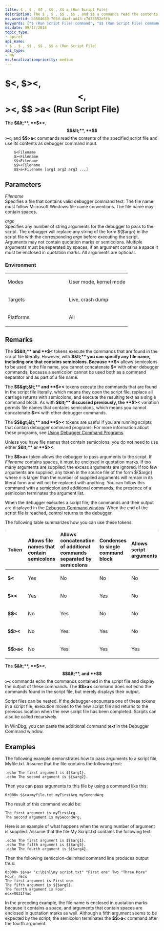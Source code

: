 ```yaml
---
title: $ , $ , $$ , $$ , $$ a (Run Script File)
description: The $ , $ , $$ , $$ , and $$ a commands read the contents of the specified script file and use its contents as debugger command input.
ms.assetid: b3584680-765d-4aaf-ad43-c7d73552e5fb
keywords: ["$ (Run Script File) command", "$$ (Run Script File) command", "$$ (Run Script File) command", "Run Script File ($ ) command", "Run Script File ($ ) command", "Run Script File ($$ ) command", "Run Script File ($$ ) comm", "$ , $ , $$ , $$ , $$ a (Run Script File) Windows Debugging"]
ms.date: 09/17/2018
topic_type:
- apiref
api_name:
- $ , $ , $$ , $$ , $$ a (Run Script File)
api_type:
- NA
ms.localizationpriority: medium
---
```


# $<, $><, $$<, $$><, $$ >a< (Run Script File)


The **$&lt;**, **$&gt;&lt;**, **$$&lt;**, **$$&gt;&lt;**, and **$$&gt;a&lt;** commands read the contents of the specified script file and use its contents as debugger command input.

```dbgcmd
    $<Filename 
    $><Filename 
    $$<Filename 
    $$><Filename 
    $$>a<Filename [arg1 arg2 arg3 ...] 
```

## <span id="ddk_cmd_run_script_file_dbg"></span><span id="DDK_CMD_RUN_SCRIPT_FILE_DBG"></span>Parameters


<span id="_______Filename______"></span><span id="_______filename______"></span><span id="_______FILENAME______"></span> *Filename*   
Specifies a file that contains valid debugger command text. The file name must follow Microsoft Windows file name conventions. The file name may contain spaces.

<span id="_______argn______"></span><span id="_______ARGN______"></span> *argn*   
Specifies any number of string arguments for the debugger to pass to the script. The debugger will replace any string of the form ${$arg*n*} in the script file with the corresponding *argn* before executing the script. Arguments may not contain quotation marks or semicolons. Multiple arguments must be separated by spaces; if an argument contains a space it must be enclosed in quotation marks. All arguments are optional.

### <span id="Environment"></span><span id="environment"></span><span id="ENVIRONMENT"></span>Environment

<table>
<colgroup>
<col width="50%" />
<col width="50%" />
</colgroup>
<tbody>
<tr class="odd">
<td align="left"><p>Modes</p></td>
<td align="left"><p>User mode, kernel mode</p></td>
</tr>
<tr class="even">
<td align="left"><p>Targets</p></td>
<td align="left"><p>Live, crash dump</p></td>
</tr>
<tr class="odd">
<td align="left"><p>Platforms</p></td>
<td align="left"><p>All</p></td>
</tr>
</tbody>
</table>

 

Remarks
-------

The **$$&lt;** and **$&lt;** tokens execute the commands that are found in the script file literally. However, with **$&lt;** you can specify any file name, including one that contains semicolons. Because **$&lt;** allows semicolons to be used in the file name, you cannot concatenate **$&lt;** with other debugger commands, because a semicolon cannot be used both as a command separator and as part of a file name.

The **$$&gt;&lt;** and **$&gt;&lt;** tokens execute the commands that are found in the script file literally, which means they open the script file, replace all carriage returns with semicolons, and execute the resulting text as a single command block. As with **$&lt;** discussed previously, the **$&gt;&lt;** variation permits file names that contains semicolons, which means you cannot concatenate **$&gt;&lt;** with other debugger commands.

The **$$&gt;&lt;** and **$&gt;&lt;** tokens are useful if you are running scripts that contain debugger command programs. For more information about these programs, see [Using Debugger Command Programs](using-debugger-command-programs.md).

Unless you have file names that contain semicolons, you do not need to use either **$&lt;** or **$&gt;&lt;**.

The **$$&gt;a&lt;** token allows the debugger to pass arguments to the script. If *Filename* contains spaces, it must be enclosed in quotation marks. If too many arguments are supplied, the excess arguments are ignored. If too few arguments are supplied, any token in the source file of the form ${$arg*n*} where *n* is larger than the number of supplied arguments will remain in its literal form and will not be replaced with anything. You can follow this command with a semicolon and additional commands; the presence of a semicolon terminates the argument list.

When the debugger executes a script file, the commands and their output are displayed in the [Debugger Command window](debugger-command-window.md). When the end of the script file is reached, control returns to the debugger.

The following table summarizes how you can use these tokens.

<table>
<colgroup>
<col width="20%" />
<col width="20%" />
<col width="20%" />
<col width="20%" />
<col width="20%" />
</colgroup>
<thead>
<tr class="header">
<th align="left">Token</th>
<th align="left">Allows file names that contain semicolons</th>
<th align="left">Allows concatenation of additional commands separated by semicolons</th>
<th align="left">Condenses to single command block</th>
<th align="left">Allows script arguments</th>
</tr>
</thead>
<tbody>
<tr class="odd">
<td align="left"><p><strong>$&lt;</strong></p></td>
<td align="left"><p>Yes</p></td>
<td align="left"><p>No</p></td>
<td align="left"><p>No</p></td>
<td align="left"><p>No</p></td>
</tr>
<tr class="even">
<td align="left"><p><strong>$&gt;&lt;</strong></p></td>
<td align="left"><p>Yes</p></td>
<td align="left"><p>No</p></td>
<td align="left"><p>Yes</p></td>
<td align="left"><p>No</p></td>
</tr>
<tr class="odd">
<td align="left"><p><strong>$$&lt;</strong></p></td>
<td align="left"><p>No</p></td>
<td align="left"><p>Yes</p></td>
<td align="left"><p>No</p></td>
<td align="left"><p>No</p></td>
</tr>
<tr class="even">
<td align="left"><p><strong>$$&gt;&lt;</strong></p></td>
<td align="left"><p>No</p></td>
<td align="left"><p>Yes</p></td>
<td align="left"><p>Yes</p></td>
<td align="left"><p>No</p></td>
</tr>
<tr class="odd">
<td align="left"><p><strong>$$&gt;a&lt;</strong></p></td>
<td align="left"><p>No</p></td>
<td align="left"><p>Yes</p></td>
<td align="left"><p>Yes</p></td>
<td align="left"><p>Yes</p></td>
</tr>
</tbody>
</table>

 

The **$&lt;**, **$&gt;&lt;**, **$$&lt;**, and **$$&gt;&lt;** commands echo the commands contained in the script file and display the output of these commands. The **$$&gt;a&lt;** command does not echo the commands found in the script file, but merely displays their output.

Script files can be nested. If the debugger encounters one of these tokens in a script file, execution moves to the new script file and returns to the previous location when the new script file has been completed. Scripts can also be called recursively.

In WinDbg, you can paste the additional command text in the Debugger Command window.

Examples
--------

The following example demonstrates how to pass arguments to a script file, Myfile.txt. Assume that the file contains the following text:

```console
.echo The first argument is ${$arg1}.
.echo The second argument is ${$arg2}.
```

Then you can pass arguments to this file by using a command like this:

```console
0:000> $$>a<myfile.txt myFirstArg mySecondArg 
```

The result of this command would be:

```console
The first argument is myFirstArg.
The second argument is mySecondArg.
```

Here is an example of what happens when the wrong number of argument is supplied. Assume that the file My Script.txt contains the following text:

```console
.echo The first argument is ${$arg1}.
.echo The fifth argument is ${$arg5}.
.echo The fourth argument is ${$arg4}.
```

Then the following semicolon-delimited command line produces output thus:

```console
0:000> $$>a< "c:\binl\my script.txt" "First one" Two "Three More" Four; recx 
The first argument is First one.
The fifth argument is ${$arg5}.
The fourth argument is Four.
ecx=0021f4ac
```

In the preceding example, the file name is enclosed in quotation marks because it contains a space, and arguments that contain spaces are enclosed in quotation marks as well. Although a fifth argument seems to be expected by the script, the semicolon terminates the **$$&gt;a&lt;** command after the fourth argument.

 


